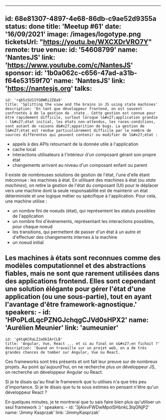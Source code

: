 ---
id: 68e81307-4897-4e68-86db-c9ae52d9355a
status: done
title: 'Meetup #61'
date: '16/09/2021'
image: /images/logotype.png
ticketsUrl: "https://youtu.be/WXCXDrVRO7Y"
remote: true
venue:
  id: '54608799'
  name: 'NantesJS'
  link: 'https://www.youtube.com/c/NantesJS'
sponsor:
    id: '1b0a062c-c656-47ad-a31b-f64e53159f70'
    name: 'NantesJS'
    link: 'https://nantesjs.org'
talks:
  -
    id: 'rqb5zSU11YG0WRi2Z8a9'
    title: 'Splitting the view and the brains in JS using state machines'
    description: 'En tant que développeur frontend, on est souvent confrontés à de la gestion de _state_. Cette gestion est connue pour être rapidement difficile, surtout lorsque l&#x27;application grandie : l&#x27;état initial, les états non-attendus, les races-conditions, sont autant de raisons d&#x27;apparition de bugs. La gestion de l&#x27;état est rendue particulièrement difficile par le nombre de sources différentes qui peuvent contenir ou modifier de l&#x27;état :

* appels à des APIs retournant de la donnée utile à l&#x27;application
* cache local
* interactions utilisateurs à l&#x27;intérieur d&#x27;un composant gérant son propre état
* changements arrivant au niveau d&#x27;un composant enfant ou parent

Il existe de nombreuses solutions de gestion de l&#x27;état, l&#x27;une d&#x27;elle étant méconnue : les machines à état. En utilisant des machines à état (ou _state machines_), on retire la gestion de l&#x27;état du composant (UI) pour le déplacer vers une machine dont la seule responsabilité est de maintenir un état déterministe et une logique métier ou spécifique à l&#x27;application. Pour cela, une machine utilise :

* un nombre fini de noeuds (état), qui représentent les statuts possibles de l&#x27;application
* un nombre fini d&#x27;événements, représentant les interactions possibles, pour chaque noeud
* les transitions, qui permettent de passer d&#x27;un état à un autre et d&#x27;effectuer des changements internes à la machine
* un noeud initial

Les machines à états sont reconnues comme des modèles computationnel et des abstractions fiables, mais ne sont que rarement utilisées dans des applications frontend. Elles sont cependant une solution élégante pour gérer l&#x27;état d&#x27;une application (ou une sous-partie), tout en ayant l&#x27;avantage d&#x27;être framework-agnostique.'
    speakers:
      -
          id: 'HPoPLdLqcPZNGJchqgCJVd0sHPX2'
          name: 'Aurélien Meunier'
          link: 'aumeunier'
  -
    id: 'g4tqKCRaLZJaOkIArCLB'
    title: 'Angular, Vue, React ... et si au final on s&#x27;en fichait ?'
    description: 'Quand on travaille sur un projet web, on a de très grandes chances de tomber sur Angular, Vue ou React.

Ces frameworks sont très présents et ont fait leur preuve sur de nombreux projets. Au point qu&#x27;aujourd&#x27;hui, on ne recherche plus un développeur JS, on recherche un développeur Angular ou React.

Si je te disais qu&#x27;au final le framework que tu utilises n&#x27;a que très peu d&#x27;importance. 
Si je te disais que tu te sous estimes en pensant n&#x27;être qu&#x27;un développeur React ? 

En quelques minutes, je te montrerai que tu sais faire bien plus qu&#x27;utiliser un seul framework :)
'
    speakers:
      -
          id: '3jAixvFWDwMpoISHbnkL3IqGNjP2'
          name: 'Jimmy Kasprzak'
          link: 'JimmyKasprzak'
